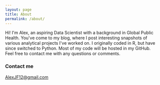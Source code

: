 ```yaml
---
layout: page
title: About
permalink: /about/
---
```


Hi! I'm Alex, an aspiring Data Scientist with a background in Global Public Health. You've come to my blog, where I post interesting snapshots of various analytical projects I've worked on. I originally coded in R, but have since switched to Python. Most of my code will be hosted in my GitHub. Feel free to contact me with any questions or comments.

### Contact me

[AlexJF12@gmail.com](mailto:alexjf12@gmail.com)
